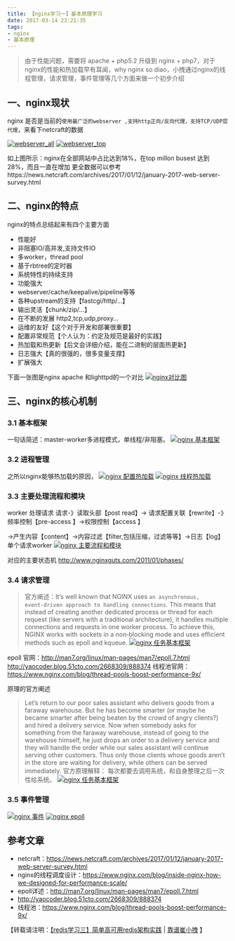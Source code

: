 ```yaml
---
title: 【nginx学习一】基本原理学习 
date: 2017-03-14 23:21:35
tags: 
- nginx
- 基本原理
---
```


> 由于性能问题，需要将 apache + php5.2 升级到 nginx + php7，对于nginx的性能和热加载早有耳闻，why nginx so diao，小拽通过nginx的线程管理，请求管理，事件管理等几个方面来做一个初步介绍

## 一、nginx现状
nginx 是否是当前的`使用最广泛的webserver ,支持http正向/反向代理，支持TCP/UDP层代理`，来看下netcraft的数据

[![webserver_all](http://cuihuan.net/wp_content/new/nginx1/nginx_trend_all.png)](http://cuihuan.net/wp_content/new/nginx1/nginx_trend_all.png)
[![webserver_top](http://cuihuan.net/wp_content/new/nginx1/nginx_trend_top.png)](http://cuihuan.net/wp_content/new/nginx1/nginx_trend_top.png)

如上图所示：nginx在全部网站中占比达到18%，在top millon busest 达到28%，而且一直在增加
更全数据可以参考https://news.netcraft.com/archives/2017/01/12/january-2017-web-server-survey.html

## 二、nginx的特点
nginx的特点总结起来有四个主要方面
- 性能好
 - 非阻塞IO/高并发,支持文件IO
 - 多worker，thread pool 
 - 基于rbtree的定时器
 - 系统特性的持续支持
- 功能强大
 - webserver/cache/keepalive/pipeline等等
 - 各种upstream的支持【fastcgi/http/...】
 - 输出灵活【chunk/zip/...】
 - 在不断的发展 http2,tcp,udp,proxy...
- 运维的友好【这个对于开发和部署很重要】
 - 配置非常规范【个人认为：约定及规范是最好的实践】
 - 热加载和热更新【后文会详细介绍，能在二进制的层面热更新】
 - 日志强大【真的很强的，很多变量支撑】
- 扩展强大

下面一张图是nginx apache 和lighttpd的一个对比
[![nginx对比图](http://cuihuan.net/wp_content/new/nginx1/nginx_compare.png)](http://cuihuan.net/wp_content/new/nginx1/nginx_compare.png)

## 三、nginx的核心机制

### 3.1 基本框架
一句话简述：master-worker多进程模式，单线程/非阻塞。
[![nginx 基本框架](http://cuihuan.net/wp_content/new/nginx1/nginx_framework.png)](http://cuihuan.net/wp_content/new/nginx1/nginx_framework.png)

### 3.2 进程管理
之所以nginx能够热加载的原因，
[![nginx 配置热加载](http://cuihuan.net/wp_content/new/nginx1/nginx_conf_reload.png)](http://cuihuan.net/wp_content/new/nginx1/nginx_conf_reload.png)
[![nginx 线程热加载](http://cuihuan.net/wp_content/new/nginx1/nginx_bit_reload.png)](http://cuihuan.net/wp_content/new/nginx1/nginx_bit_reload.png)

### 3.3 主要处理流程和模块
worker 处理请求
请求-》读取头部【post read】-> 请求配置关联【rewrite】-》 频率控制【pre-access 】->权限控制【access 】

->产生内容【content】->内容过滤【filter,包括压缩，过滤等等】->日志【log】
单个请求worker
[![nginx 主要流程和模块](http://cuihuan.net/wp_content/new/nginx1/nginx_flow.png)](http://cuihuan.net/wp_content/new/nginx1/nginx_flow.png)

对应的主要状态机
http://www.nginxguts.com/2011/01/phases/

### 3.4 请求管理
> 官方阐述：It’s well known that NGINX uses `an asynchronous, event‑driven approach to handling connections`. This means that instead of creating another dedicated process or thread for each request (like servers with a traditional architecture), it handles multiple connections and requests in one worker process. To achieve this, NGINX works with sockets in a non‑blocking mode and uses efficient methods such as epoll and kqueue.
[![nginx 任务基本框架](http://cuihuan.net/wp_content/new/nginx1/nginx_task.png)](http://cuihuan.net/wp_content/new/nginx1/nginx_task.png)

epoll 官网：http://man7.org/linux/man-pages/man7/epoll.7.html
http://yaocoder.blog.51cto.com/2668309/888374
线程池官网：
https://www.nginx.com/blog/thread-pools-boost-performance-9x/

原理的官方阐述
>Let’s return to our poor sales assistant who delivers goods from a faraway warehouse. But he has become smarter (or maybe he became smarter after being beaten by the crowd of angry clients?) and hired a delivery service. Now when somebody asks for something from the faraway warehouse, instead of going to the warehouse himself, he just drops an order to a delivery service and they will handle the order while our sales assistant will continue serving other customers. Thus only those clients whose goods aren’t in the store are waiting for delivery, while others can be served immediately.
官方原理解释：
每次都要去调用系统，和自身整理之后一次性给系统。
[![nginx 任务基本框架](http://cuihuan.net/wp_content/new/nginx1/nginx_task2.png)](http://cuihuan.net/wp_content/new/nginx1/nginx_task2.png)

### 3.5 事件管理

[![nginx 事件](http://cuihuan.net/wp_content/new/nginx1/nginx_event.png)](http://cuihuan.net/wp_content/new/nginx1/nginx_event.png)
[![nginx epoll](http://cuihuan.net/wp_content/new/nginx1/nginx_epoll.png)](http://cuihuan.net/wp_content/new/nginx1/nginx_epoll.png)

### 


## 参考文章
- netcraft：https://news.netcraft.com/archives/2017/01/12/january-2017-web-server-survey.html
- nginx的线程调度设计：https://www.nginx.com/blog/inside-nginx-how-we-designed-for-performance-scale/
- epoll详述：http://man7.org/linux/man-pages/man7/epoll.7.html
- http://yaocoder.blog.51cto.com/2668309/888374
- 线程池：https://www.nginx.com/blog/thread-pools-boost-performance-9x/



【转载请注明：[【redis学习三】简单高可用redis架构实践](http://cuihuan.net/2017/02/05/redis3/) | [靠谱崔小拽](http://cuihuan.net) 】